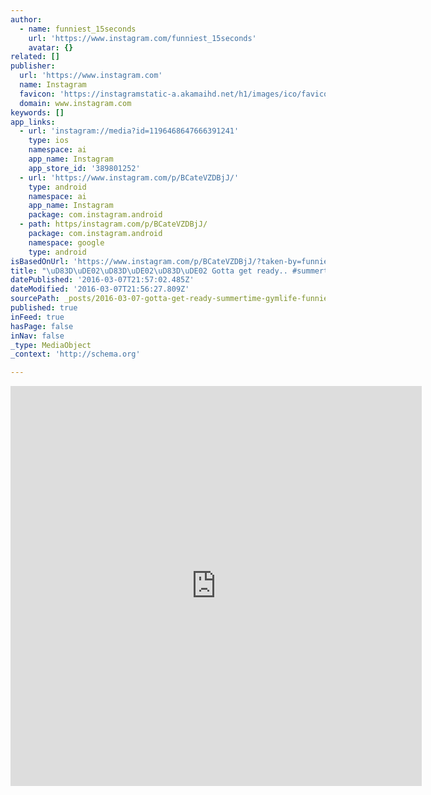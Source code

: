 ```yaml
---
author:
  - name: funniest_15seconds
    url: 'https://www.instagram.com/funniest_15seconds'
    avatar: {}
related: []
publisher:
  url: 'https://www.instagram.com'
  name: Instagram
  favicon: 'https://instagramstatic-a.akamaihd.net/h1/images/ico/favicon.ico/7cdab0872b15.ico'
  domain: www.instagram.com
keywords: []
app_links:
  - url: 'instagram://media?id=1196468647666391241'
    type: ios
    namespace: ai
    app_name: Instagram
    app_store_id: '389801252'
  - url: 'https://www.instagram.com/p/BCateVZDBjJ/'
    type: android
    namespace: ai
    app_name: Instagram
    package: com.instagram.android
  - path: https/instagram.com/p/BCateVZDBjJ/
    package: com.instagram.android
    namespace: google
    type: android
isBasedOnUrl: 'https://www.instagram.com/p/BCateVZDBjJ/?taken-by=funniest_15seconds'
title: "\uD83D\uDE02\uD83D\uDE02\uD83D\uDE02 Gotta get ready.. #summertime #gymlife #funniest15seconds Email: funniest15seconds@yahoo.com Youtube: funniest15seconds Website: www.viralcypher.com"
datePublished: '2016-03-07T21:57:02.485Z'
dateModified: '2016-03-07T21:56:27.809Z'
sourcePath: _posts/2016-03-07-gotta-get-ready-summertime-gymlife-funniest15sec.md
published: true
inFeed: true
hasPage: false
inNav: false
_type: MediaObject
_context: 'http://schema.org'

---
```

<iframe src="https://cdn.embedly.com/widgets/media.html?src=http%3A%2F%2Fscontent.cdninstagram.com%2Ft50.2886-16%2F12786464_1738928686322703_865917687_n.mp4&amp;src_secure=1&amp;url=https%3A%2F%2Fwww.instagram.com%2Fp%2FBCateVZDBjJ%2F&amp;image=https%3A%2F%2Fscontent.cdninstagram.com%2Ft51.2885-15%2Fe15%2F12728443_1535307200100328_1100653813_n.jpg%3Fig_cache_key%3DMTE5NjQ2ODY0NzY2NjM5MTI0MQ%253D%253D.2&amp;key=b7d04c9b404c499eba89ee7072e1c4f7&amp;type=video%2Fmp4&amp;schema=instagram" width="658" height="640" scrolling="no" frameborder="0" allowfullscreen="allowfullscreen" style=""></iframe>